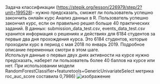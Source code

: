 Задача классификации (https://stepik.org/lesson/226979/step/2?unit=199528)- нужно предсказать, сможет ли пользователь успешно закончить онлайн курс Анализ данных в R.
Пользователь успешно закончил курс, если он правильно решил больше 40 практических заданий.
В данных: submission_data_test.csv, events_data_test.csv хранится информация о решениях и действиях для 6184 студентов за первые два дня прохождения курса. 
Это 6184 студентов, которые проходили курс в период с мая 2018 по январь 2019. Подробное описание переменных смотри в этом шаге.  
Используя данные о первых двух днях активности на курсе  нужно предсказать, наберет ли пользователь более 40 баллов на курсе или нет.
При использовании модели RandomForestClassifier+featuretools+GenericUnivariateSelect метрика roc_auc_score составила 0,7986)
![изображение](https://github.com/ElkinEvgeny/Steepik_ML_contest/assets/117668820/1ce95f34-dfd9-4683-845b-6f118e308711)
